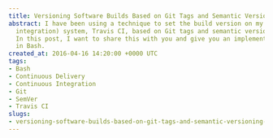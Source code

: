 ```yaml
---
title: Versioning Software Builds Based on Git Tags and Semantic Versioning (SemVer)
abstract: I have been using a technique to set the build version on my CI (continuous
  integration) system, Travis CI, based on Git tags and semantic versioning (SemVer).
  In this post, I want to share this with you and give you an implementation of that
  in Bash.
created_at: 2016-04-16 14:20:00 +0000 UTC
tags:
- Bash
- Continuous Delivery
- Continuous Integration
- Git
- SemVer
- Travis CI
slugs:
- versioning-software-builds-based-on-git-tags-and-semantic-versioning-semver
---
```

